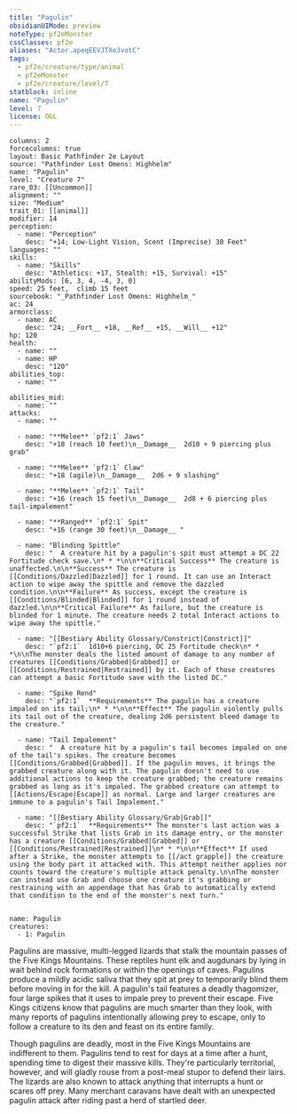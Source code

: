 ```yaml
---
title: "Pagulin"
obsidianUIMode: preview
noteType: pf2eMonster
cssClasses: pf2e
aliases: "Actor.apeqEEVJTXeJvotC" 
tags:
  - pf2e/creature/type/animal
  - pf2eMonster
  - pf2e/creature/level/7
statblock: inline
name: "Pagulin"
level: 7
license: OGL
---
```


```statblock
columns: 2
forcecolumns: true
layout: Basic Pathfinder 2e Layout
source: "Pathfinder Lost Omens: Highhelm"
name: "Pagulin"
level: "Creature 7"
rare_03: [[Uncommon]]
alignment: ""
size: "Medium"
trait_01: [[animal]]
modifier: 14
perception:
  - name: "Perception"
    desc: "+14; Low-Light Vision, Scent (Imprecise) 30 Feet"
languages: ""
skills:
  - name: "Skills"
    desc: "Athletics: +17, Stealth: +15, Survival: +15"
abilityMods: [6, 3, 4, -4, 3, 0]
speed: 25 feet,  climb 15 feet
sourcebook: "_Pathfinder Lost Omens: Highhelm_"
ac: 24
armorclass:
  - name: AC
    desc: "24; __Fort__ +18, __Ref__ +15, __Will__ +12"
hp: 120
health:
  - name: ""
  - name: HP
    desc: "120"
abilities_top:
  - name: ""

abilities_mid:
  - name: ""
attacks:
  - name: ""

  - name: "**Melee** `pf2:1` Jaws"
    desc: "+18 (reach 10 feet)\n__Damage__  2d10 + 9 piercing plus grab"

  - name: "**Melee** `pf2:1` Claw"
    desc: "+18 (agile)\n__Damage__  2d6 + 9 slashing"

  - name: "**Melee** `pf2:1` Tail"
    desc: "+16 (reach 15 feet)\n__Damage__  2d8 + 6 piercing plus tail-impalement"

  - name: "**Ranged** `pf2:1` Spit"
    desc: "+16 (range 30 feet)\n__Damage__ "

  - name: "Blinding Spittle"
    desc: "  A creature hit by a pagulin's spit must attempt a DC 22 Fortitude check save.\n* * *\n\n**Critical Success** The creature is unaffected.\n\n**Success** The creature is [[Conditions/Dazzled|Dazzled]] for 1 round. It can use an Interact action to wipe away the spittle and remove the dazzled condition.\n\n**Failure** As success, except the creature is [[Conditions/Blinded|Blinded]] for 1 round instead of dazzled.\n\n**Critical Failure** As failure, but the creature is blinded for 1 minute. The creature needs 2 total Interact actions to wipe away the spittle."

  - name: "[[Bestiary Ability Glossary/Constrict|Constrict]]"
    desc: "`pf2:1`  1d10+6 piercing, DC 25 Fortitude check\n* * *\n\nThe monster deals the listed amount of damage to any number of creatures [[Conditions/Grabbed|Grabbed]] or [[Conditions/Restrained|Restrained]] by it. Each of those creatures can attempt a basic Fortitude save with the listed DC."

  - name: "Spike Rend"
    desc: "`pf2:1`  **Requirements** The pagulin has a creature impaled on its tail;\n* * *\n\n**Effect** The pagulin violently pulls its tail out of the creature, dealing 2d6 persistent bleed damage to the creature."

  - name: "Tail Impalement"
    desc: "  A creature hit by a pagulin's tail becomes impaled on one of the tail's spikes. The creature becomes [[Conditions/Grabbed|Grabbed]]. If the pagulin moves, it brings the grabbed creature along with it. The pagulin doesn't need to use additional actions to keep the creature grabbed; the creature remains grabbed as long as it's impaled. The grabbed creature can attempt to [[Actions/Escape|Escape]] as normal. Large and larger creatures are immune to a pagulin's Tail Impalement."

  - name: "[[Bestiary Ability Glossary/Grab|Grab]]"
    desc: "`pf2:1`  **Requirements** The monster's last action was a successful Strike that lists Grab in its damage entry, or the monster has a creature [[Conditions/Grabbed|Grabbed]] or [[Conditions/Restrained|Restrained]]\n* * *\n\n**Effect** If used after a Strike, the monster attempts to [[/act grapple]] the creature using the body part it attacked with. This attempt neither applies nor counts toward the creature's multiple attack penalty.\n\nThe monster can instead use Grab and choose one creature it's grabbing or restraining with an appendage that has Grab to automatically extend that condition to the end of the monster's next turn."
 
```

```encounter-table
name: Pagulin
creatures:
  - 1: Pagulin
```



Pagulins are massive, multi-legged lizards that stalk the mountain passes of the Five Kings Mountains. These reptiles hunt elk and augdunars by lying in wait behind rock formations or within the openings of caves. Pagulins produce a mildly acidic saliva that they spit at prey to temporarily blind them before moving in for the kill. A pagulin's tail features a deadly thagomizer, four large spikes that it uses to impale prey to prevent their escape. Five Kings citizens know that pagulins are much smarter than they look, with many reports of pagulins intentionally allowing prey to escape, only to follow a creature to its den and feast on its entire family.

Though pagulins are deadly, most in the Five Kings Mountains are indifferent to them. Pagulins tend to rest for days at a time after a hunt, spending time to digest their massive kills. They're particularly territorial, however, and will gladly rouse from a post-meal stupor to defend their lairs. The lizards are also known to attack anything that interrupts a hunt or scares off prey. Many merchant caravans have dealt with an unexpected pagulin attack after riding past a herd of startled deer.
